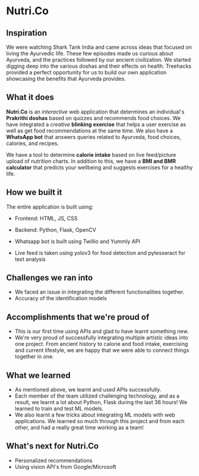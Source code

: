 # Nutri.Co

## Inspiration
We were watching Shark Tank India and came across ideas that focused on living the Ayurvedic life. These few episodes made us curious about Ayurveda, and the practices followed by our ancient civilization. We started digging deep into the various doshas and their effects on health. Treehacks provided a perfect opportunity for us to build our own application showcasing the benefits that Ayurveda provides.

## What it does
**Nutri.Co** is an *interactive* web application that determines an individual's **Prakrithi doshas** based on quizzes and recommends food choices. We have integrated a *creative* **blinking exercise** that helps a user exercise as well as get food recommendations at the same time. 
We also have a **WhatsApp bot** that answers queries related to Ayurveda, food choices, calories, and recipes. 

We have a tool to determine **calorie intake** based on live feed/picture upload of nutrition charts. In addition to this, we have a **BMI and BMR calculator** that predicts your wellbeing and suggests exercises for a healthy life.

## How we built it
The entire application is built using:
- Frontend: HTML, JS, CSS
- Backend: Python, Flask, OpenCV

- Whatsapp bot is built using Twillio and Yummly API
- Live feed is taken using yolov3 for food detection and pytesseract for text analysis

## Challenges we ran into
- We faced an issue in integrating the different functionalities together. 
- Accuracy of the identification models

## Accomplishments that we're proud of
- This is our first time using APIs and glad to have learnt something new.
- We're very proud of successfully integrating multiple artistic ideas into one project. From ancient history to calorie and food intake, exercising and current lifestyle, we are happy that we were able to connect things together in one.

## What we learned
- As mentioned above, we learnt and used APIs successfully.
- Each member of the team utilized challenging technology, and as a result, we learnt a lot about Python, Flask during the last 36 hours! We learned to train and test ML models.
- We also learnt a few tricks about integrating ML models with web applications. We learned so much through this project and from each other, and had a really great time working as a team!

## What's next for Nutri.Co
- Personalized recommendations
- Using vision API's from Google/Microsoft
